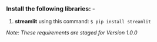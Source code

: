 ### Install the following libraries: -
1. **streamlit** using this command: ` $ pip install streamlit `

*Note: These requirements are staged for Version 1.0.0*